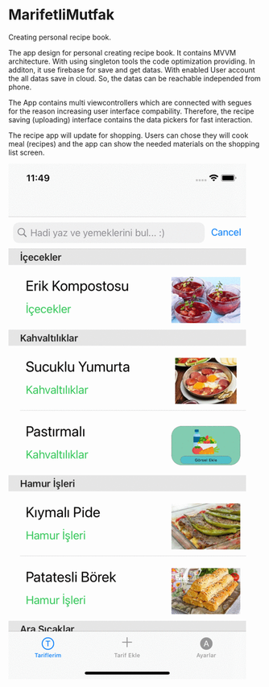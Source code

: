# MarifetliMutfak
Creating personal recipe book.

The app design for personal creating recipe book. It contains MVVM architecture. With using singleton tools the code optimization providing. In additon, it use firebase for save and get datas. With enabled User account the all datas save in cloud. So, the datas can be reachable independed from phone. 

The App contains multi viewcontrollers which are connected with segues for the reason increasing user interface compability. Therefore, the recipe saving (uploading) interface contains the data pickers for fast interaction. 

The recipe app will update for shopping. Users can chose they will cook meal (recipes) and the app can show the needed materials on the shopping list screen.

![alt-text](https://github.com/ozanbarisgunaydin/MarifetliMutfak/blob/main/MM_v1.5.gif)
